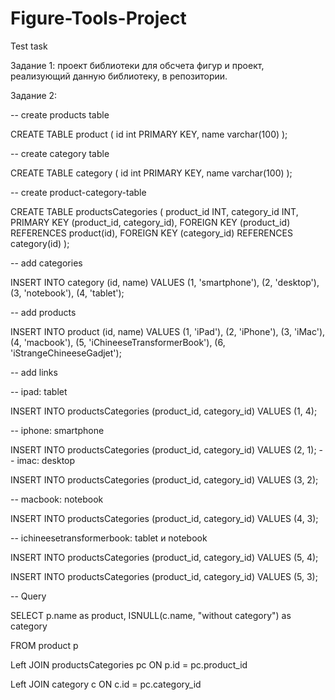# Figure-Tools-Project
Test task


Задание 1: проект библиотеки для обсчета фигур и проект, реализующий данную библиотеку, в репозитории.

Задание 2: 


-- create products table

CREATE TABLE product (
  id int PRIMARY KEY,
  name varchar(100)
);

-- create category table

CREATE TABLE category (
  id int PRIMARY KEY,
  name varchar(100)
);

-- create product-category-table

CREATE TABLE productsCategories
(
    product_id INT,
    category_id INT,
    PRIMARY KEY (product_id, category_id),
    FOREIGN KEY (product_id) REFERENCES product(id),
    FOREIGN KEY (category_id) REFERENCES category(id)
);

-- add categories

INSERT INTO category (id, name) VALUES 
(1, 'smartphone'),
(2, 'desktop'),
(3, 'notebook'),
(4, 'tablet');

-- add products

INSERT INTO product (id, name) VALUES 
(1, 'iPad'),
(2, 'iPhone'),
(3, 'iMac'),
(4, 'macbook'),
(5, 'iChineeseTransformerBook'),
(6, 'iStrangeChineeseGadjet');

-- add links

-- ipad: tablet

INSERT INTO productsCategories (product_id, category_id) VALUES (1, 4);

-- iphone: smartphone

INSERT INTO productsCategories (product_id, category_id) VALUES (2, 1);
-- imac: desktop

INSERT INTO productsCategories (product_id, category_id) VALUES (3, 2);

-- macbook: notebook

INSERT INTO productsCategories (product_id, category_id) VALUES (4, 3);

-- ichineesetransformerbook: tablet и notebook

INSERT INTO productsCategories (product_id, category_id) VALUES (5, 4);

INSERT INTO productsCategories (product_id, category_id) VALUES (5, 3);

-- Query

SELECT p.name as product, ISNULL(c.name, "without category") as category

FROM product p

Left JOIN productsCategories pc ON p.id = pc.product_id

Left JOIN category c ON c.id = pc.category_id
